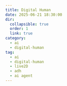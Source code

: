 ```yaml
---
title: Digital Human
date: 2025-06-21 18:30:00
dir:
  collapsible: true
  order: 1
  link: true
category:
  - ai
  - digital-human
tag:
  - ai
  - digital-human
  - live2D
  - adh
  - ai agent
---
```


<Catalog />
